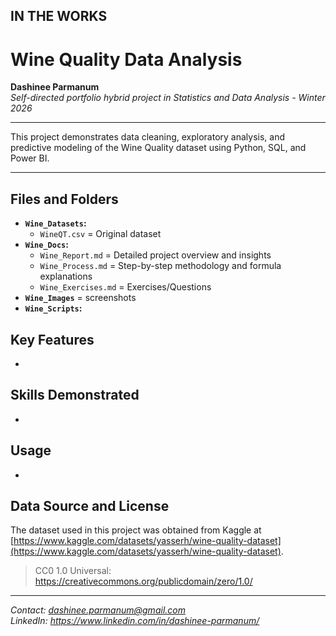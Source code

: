## IN THE WORKS

# Wine Quality Data Analysis

**Dashinee Parmanum**  
*Self-directed portfolio hybrid project in Statistics and Data Analysis - Winter 2026*

---

This project demonstrates data cleaning, exploratory analysis, and predictive modeling of the Wine Quality dataset using Python, SQL, and Power BI.

---

## Files and Folders
- **`Wine_Datasets`:**
  - `WineQT.csv` = Original dataset
- **`Wine_Docs`:**
  - `Wine_Report.md` = Detailed project overview and insights
  - `Wine_Process.md` = Step-by-step methodology and formula explanations
  - `Wine_Exercises.md` = Exercises/Questions
- **`Wine_Images`** = screenshots
- **`Wine_Scripts`:**

## Key Features
- 

## Skills Demonstrated
-

## Usage
- 

## Data Source and License
The dataset used in this project was obtained from Kaggle at [https://www.kaggle.com/datasets/yasserh/wine-quality-dataset](https://www.kaggle.com/datasets/yasserh/wine-quality-dataset).
> CC0 1.0 Universal: https://creativecommons.org/publicdomain/zero/1.0/

---
*Contact: dashinee.parmanum@gmail.com*  
*LinkedIn: https://www.linkedin.com/in/dashinee-parmanum/*
